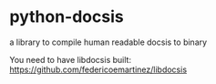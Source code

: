 # python-docsis
a library to compile human readable docsis to binary

You need to have libdocsis built:
https://github.com/federicoemartinez/libdocsis

